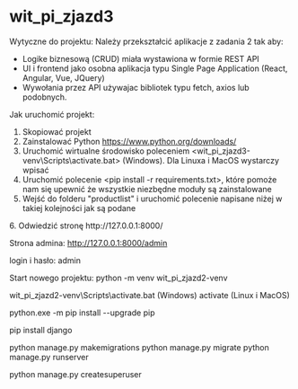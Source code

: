 # wit_pi_zjazd3

Wytyczne do projektu:
Należy przekształcić aplikacje z zadania 2  tak aby:
- Logike biznesową (CRUD) miała wystawiona w formie REST API
- UI i frontend jako osobna aplikacja typu Single Page Application (React, Angular, Vue, JQuery) 
- Wywołania  przez API używajac bibliotek typu fetch, axios lub podobnych.

Jak uruchomić projekt:

1. Skopiować projekt
2. Zainstalować Python https://www.python.org/downloads/
3. Uruchomić wirtualne środowisko poleceniem <wit_pi_zjazd3-venv\Scripts\activate.bat> (Windows). Dla Linuxa i MacOS wystarczy wpisać <activate>
4. Uruchomić polecenie <pip install -r requirements.txt>, które pomoże nam się upewnić że wszystkie niezbędne moduły są zainstalowane
5. Wejść do folderu "productlist" i uruchomić polecenie napisane niżej w takiej kolejności jak są podane
<python manage.py makemigrations>
<python manage.py migrate>
<python manage.py runserver>
6. Odwiedzić stronę http://127.0.0.1:8000/

Strona admina:
http://127.0.0.1:8000/admin

login i hasło: admin



Start nowego projektu:
python -m venv wit_pi_zjazd2-venv

wit_pi_zjazd2-venv\Scripts\activate.bat (Windows)
activate (Linux i MacOS)

python.exe -m pip install --upgrade pip

pip install django

python manage.py makemigrations
python manage.py migrate
python manage.py runserver

python manage.py createsuperuser
